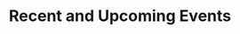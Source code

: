 ---
title: Recent and Upcoming Events
subtitle:
widget: collection
show_date: false

# This file represents a page section.
headless: true

# Order that this section appears on the page.
weight: 75


content:
  filters:
    folders:
      - events
    tag: ''
    category: ''
    publication_type: ''
    author: ''
    featured_only: false
    exclude_featured: false
    exclude_future: false
    exclude_past: false
  # Choose how many pages you would like to display (0 = all pages)
  count: 3
  # Choose how many pages you would like to offset by
  # Useful if you wish to show the first item in the Featured widget
  offset: 0
  # Field to sort by, such as Date or Title
  sort_by: 'Date'
  sort_ascending: false
  archive:
    enable: true
    text: See all events
    link: events/

design:
  # Choose a listing view
  view: compact
  # Choose how many columns the section has. Valid values: '1' or '2'.
  columns: '2'
---